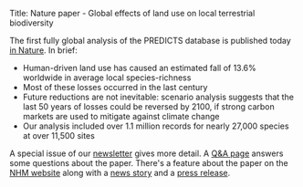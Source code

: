 Title: Nature paper - Global effects of land use on local terrestrial biodiversity

The first fully global analysis of the PREDICTS database is published today
[in Nature](http://dx.doi.org/10.1038/nature14324). In brief:

* Human-driven land use has caused an estimated fall of 13.6% worldwide in
    average local species-richness
* Most of these losses occurred in the last century
* Future reductions are not inevitable: scenario analysis suggests
    that the last 50 years of losses could be reversed by 2100, if
    strong carbon markets are used to mitigate against climate change
* Our analysis included over 1.1 million records for nearly 27,000
    species at over 11,500 sites

A special issue of our
[newsletter](/pages/newsletters/PREDICTSNewsletterSpring2015Special.pdf)
gives more detail. A [Q&A page](/pages/global_analysis_qanda.html) answers
some questions about the paper. There's a feature about the paper on the
[NHM website](http://www.nhm.ac.uk/our-science/our-work/biodiversity/big-data-on-biodiversity.html)
along with a
[news story](http://www.nhm.ac.uk/about-us/news/2015/april/major-study-shows-biodiversity-losses-can-be-reversed134275.html)
and a
[press release](http://www.nhm.ac.uk/discover/tracking-and-predicting-biodiversity-damage.html).
